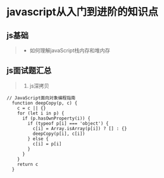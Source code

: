 # javascript从入门到进阶的知识点
## js基础
> + 如何理解javaScript栈内存和堆内存
## js面试题汇总
> 1. js深拷贝

  ```
  // JavaScript面向对象编程指南
    function deepCopy(p, c) {
      c = c || {}
      for (let i in p) {
        if (p.hasOwnProperty(i)) {
          if (typeof p[i] === 'object') {
            c[i] = Array.isArray(p[i]) ? [] : {}
            deepCopy(p[i], c[i])
          } else {       
            c[i] = p[i]
          }
        }
      }
      return c
    }
  ```
